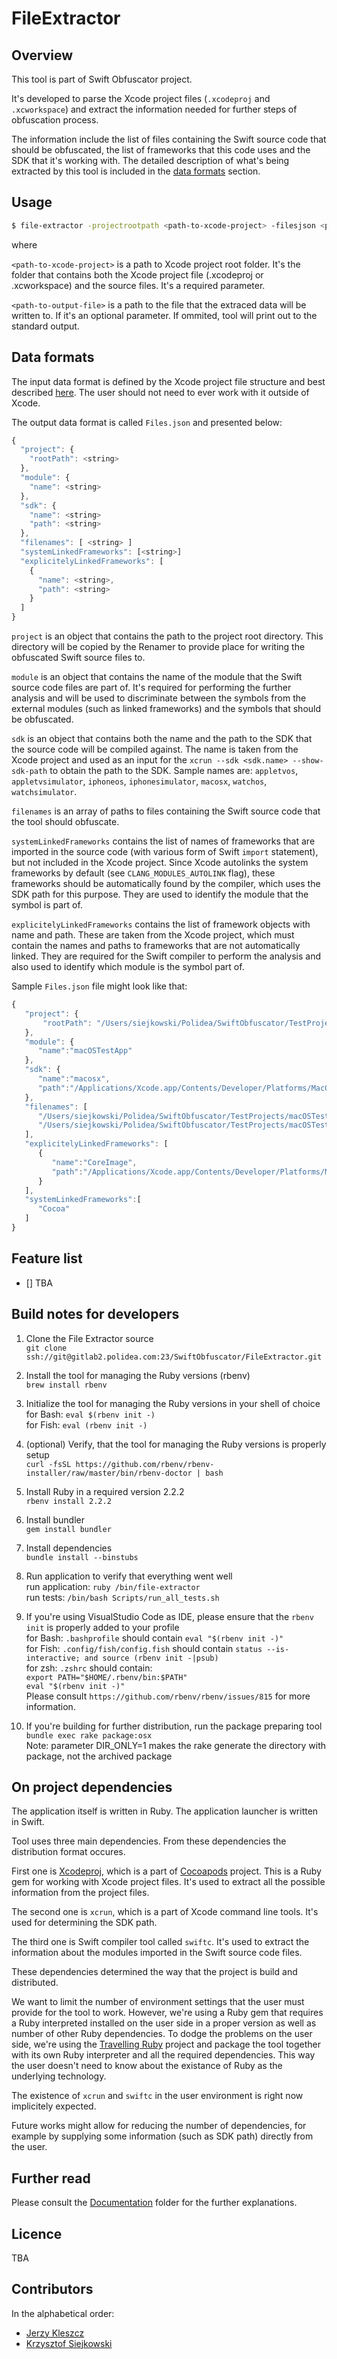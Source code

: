 # FileExtractor

## Overview

This tool is part of Swift Obfuscator project.

It's developed to parse the Xcode project files (`.xcodeproj` and `.xcworkspace`) and extract the information needed for further steps of obfuscation process. 

The information include the list of files containing the Swift source code that should be obfuscated, the list of frameworks that this code uses and the SDK  that it's working with. The detailed description of what's being extracted by this tool is included in the [data formats](#data-formats) section.

## Usage

```bash
$ file-extractor -projectrootpath <path-to-xcode-project> -filesjson <path-to-output-file>
```

where

`<path-to-xcode-project>` is a path to Xcode project root folder. It\'s the folder that contains both the Xcode project file (.xcodeproj or .xcworkspace) and the source files. It's a required parameter.

`<path-to-output-file>` is a path to the file that the extraced data will be written to. If it's an optional parameter. If ommited, tool will print out to the standard output.

## Data formats

The input data format is defined by the Xcode project file structure and best described [here](http://www.monobjc.net/xcode-project-file-format.html). The user should not need to ever work with it outside of Xcode.

The output data format is called `Files.json` and presented below:

```javascript
{
  "project": {
    "rootPath": <string>
  },
  "module": {
    "name": <string>
  },
  "sdk": {
    "name": <string>
    "path": <string>
  },
  "filenames": [ <string> ]
  "systemLinkedFrameworks": [<string>]
  "explicitelyLinkedFrameworks": [
    {
      "name": <string>,
      "path": <string>
    }
  ]
}
```
`project` is an object that contains the path to the project root directory. This directory will be copied by the Renamer to provide place for writing the obfuscated Swift source files to.

`module` is an object that contains the name of the module that the Swift source code files are part of. It's required for performing the further analysis and will be used to discriminate between the symbols from the external modules (such as linked frameworks) and the symbols that should be obfuscated.

`sdk` is an object that contains both the name and the path to the SDK that the source code will be compiled against. The name is taken from the Xcode project and used as an input for the `xcrun --sdk <sdk.name> --show-sdk-path` to obtain the path to the SDK. Sample names are: `appletvos`, `appletvsimulator`, `iphoneos`, `iphonesimulator`, `macosx`, `watchos`, `watchsimulator`.

`filenames` is an array of paths to files containing the Swift source code that the tool should obfuscate.

`systemLinkedFrameworks` contains the list of names of frameworks that are imported in the source code (with various form of Swift `import` statement), but not included in the Xcode project. Since Xcode autolinks the system frameworks by default (see `CLANG_MODULES_AUTOLINK` flag), these frameworks should be automatically found by the compiler, which uses the SDK path for this purpose. They are used to identify the module that the symbol is part of.

`explicitelyLinkedFrameworks` contains the list of framework objects with name and path. These are taken from the Xcode project, which must contain the names and paths to frameworks that are not automatically linked. They are required for the Swift compiler to perform the analysis and also used to identify which module is the symbol part of.

Sample `Files.json` file might look like that:

```javascript
{
   "project": {
       "rootPath": "/Users/siejkowski/Polidea/SwiftObfuscator/TestProjects/macOSTestApp"
   },
   "module": {
      "name":"macOSTestApp"
   },
   "sdk": {
      "name":"macosx",
      "path":"/Applications/Xcode.app/Contents/Developer/Platforms/MacOSX.platform/Developer/SDKs/MacOSX10.13.sdk"
   },
   "filenames": [
      "/Users/siejkowski/Polidea/SwiftObfuscator/TestProjects/macOSTestApp/macOSTestApp/ViewController.swift",
      "/Users/siejkowski/Polidea/SwiftObfuscator/TestProjects/macOSTestApp/macOSTestApp/AppDelegate.swift"
   ],
   "explicitelyLinkedFrameworks": [
      {
         "name":"CoreImage",
         "path":"/Applications/Xcode.app/Contents/Developer/Platforms/MacOSX.platform/Developer/SDKs/MacOSX10.13.sdk/System/Library/Frameworks/"
      }
   ],
   "systemLinkedFrameworks":[
      "Cocoa"
   ]
}
```

## Feature list

- [] TBA

## Build notes for developers

1. Clone the File Extractor source  
   `git clone ssh://git@gitlab2.polidea.com:23/SwiftObfuscator/FileExtractor.git`

2. Install the tool for managing the Ruby versions (rbenv)  
   `brew install rbenv`

3. Initialize the tool for managing the Ruby versions in your shell of choice  
   for Bash: `eval $(rbenv init -)`  
   for Fish: `eval (rbenv init -)`

4. (optional) Verify, that the tool for managing the Ruby versions is properly setup  
   `curl -fsSL https://github.com/rbenv/rbenv-installer/raw/master/bin/rbenv-doctor | bash`

5. Install Ruby in a required version 2.2.2  
   `rbenv install 2.2.2`

6. Install bundler  
   `gem install bundler`

7. Install dependencies  
   `bundle install --binstubs`

8. Run application to verify that everything went well  
   run application: `ruby /bin/file-extractor`  
   run tests: `/bin/bash Scripts/run_all_tests.sh`

9. If you're using VisualStudio Code as IDE, please ensure that the `rbenv init` is properly added to your profile   
   for Bash: `.bashprofile` should contain `eval "$(rbenv init -)"`  
   for Fish: `.config/fish/config.fish` should contain `status --is-interactive; and source (rbenv init -|psub)`  
   for zsh:  `.zshrc` should contain:  
   `export PATH="$HOME/.rbenv/bin:$PATH"`  
   `eval "$(rbenv init -)"`  
   Please consult `https://github.com/rbenv/rbenv/issues/815` for more information.

10. If you're building for further distribution, run the package preparing tool  
   `bundle exec rake package:osx`  
   Note: parameter DIR_ONLY=1 makes the rake generate the directory with package, not the archived package

## On project dependencies

The application itself is written in Ruby. The application launcher is written in Swift.

Tool uses three main dependencies. From these dependencies the distribution format occures.

First one is [Xcodeproj](https://github.com/CocoaPods/Xcodeproj), which is a part of [Cocoapods](https://cocoapods.org) project. This is a Ruby gem for working with Xcode project files. It's used to extract all the possible information from the project files.

The second one is `xcrun`, which is a part of Xcode command line tools. It's used for determining the SDK path.

The third one is Swift compiler tool called `swiftc`. It's used to extract the information about the modules imported in the Swift source code files.

These dependencies determined the way that the project is build and distributed.

We want to limit the number of environment settings that the user must provide for the tool to work. However, we're using a Ruby gem that requires a Ruby interpreted installed on the user side in a proper version as well as number of other Ruby dependencies. To dodge the problems on the user side, we're using the [Travelling Ruby](http://phusion.github.io/traveling-ruby/) project and package the tool together with its own Ruby interpreter and all the required dependencies. This way the user doesn't need to know about the existance of Ruby as the underlying technology.

The existence of `xcrun` and `swiftc` in the user environment is right now implicitely expected. 

Future works might allow for reducing the number of dependencies, for example by supplying some information (such as SDK path) directly from the user.

## Further read

Please consult the [Documentation](Documentation/) folder for the further explanations.

## Licence

TBA

## Contributors

In the alphabetical order:

* [Jerzy Kleszcz](mailto:jerzy.kleszcz@polidea.com)
* [Krzysztof Siejkowski](krzysztof.siejkowski@polidea.com)

